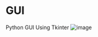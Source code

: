 # GUI
Python GUI Using Tkinter
![image](https://github.com/Drone300/GUI/assets/124827807/3c44729c-4837-4805-ad10-ce1f32242eb2)
